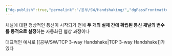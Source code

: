 ```yaml
---
{"dg-publish":true,"permalink":"/공부/SW/Handshaking/","dgPassFrontmatter":true}
---
```


채널에 대한 정상적인 통신이 시작되기 전에 **두 개의 실체 간에 확립된 통신 채널의 변수를 동적으로 설정**하는 자동화된 협상 과정이다

대표적인 예시로 [[공부/SW/TCP 3-way Handshake\|TCP 3-way Handshake]]가 있다